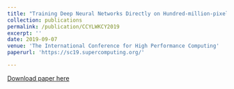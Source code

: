 ```yaml
---
title: "Training Deep Neural Networks Directly on Hundred-million-pixel Histopathology Images on a Large-scale GPU Cluster"
collection: publications
permalink: /publication/CCYLWKCY2019
excerpt: ''
date: 2019-09-07
venue: 'The International Conference for High Performance Computing'
paperurl: 'https://sc19.supercomputing.org/'

---
```


[Download paper here](https://sc19.supercomputing.org/)
